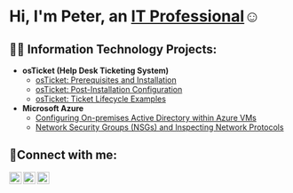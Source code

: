 <h1>Hi, I'm Peter, an <a href="https://linkedin.com/in/Josh">IT Professional</a>☺</h1>

<h2>👨‍💻 Information Technology Projects:</h2>

- <b>osTicket (Help Desk Ticketing System)</b>
  - [osTicket: Prerequisites and Installation](https://github.com/Dle-a/osticket-prereqs)
  - [osTicket: Post-Installation Configuration](https://github.com/Dle-a/Postinstallation-configuration)
  - [osTicket: Ticket Lifecycle Examples](https://github.com/Dle-a/Ticket-lifecycle-examples-)
- <b>Microsoft Azure</b>
  - [Configuring On-premises Active Directory within Azure VMs](https://github.com/Dle-a/Configuring-on-premises-active-directory-within-azure-VMs)
  - [Network Security Groups (NSGs) and Inspecting Network Protocols](https://github.com/joshmadakorcc/azure-network-protocols)

<h2>🤳Connect with me:</h2>

[<img align="left" alt="Josh | Twitter" width="22px" src="https://cdn.jsdelivr.net/npm/simple-icons@v3/icons/twitter.svg" />][twitter]
[<img align="left" alt="Josh | LinkedIn" width="22px" src="https://cdn.jsdelivr.net/npm/simple-icons@v3/icons/linkedin.svg" />][linkedin]
[<img align="left" alt="Josh | Instagram" width="22px" src="https://cdn.jsdelivr.net/npm/simple-icons@v3/icons/instagram.svg" />][instagram]

[twitter]: https://twitter.com/Josh
[instagram]: https://www.instagram.com/Josh
[linkedin]: https://linkedin.com/in/Josh
